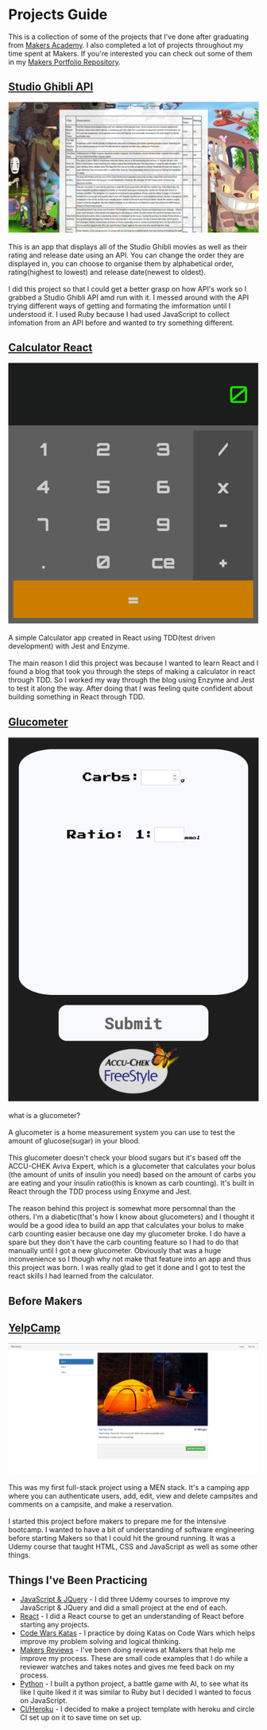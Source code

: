 # Projects Guide

This is a collection of some of the projects that I've done after graduating from [Makers Academy](https://makers.tech/). I also completed a lot of projects throughout my time spent at Makers. If you're interested you can check out some of them in my [Makers Portfolio Repository](https://github.com/kealanheena/makersPortfolio).

## [Studio Ghibli API](https://github.com/kealanheena/studio_ghibli_api)

<div align="center">
  <img src="./img/studioGhibli.png"/>
</div>

<br>
This is an app that displays all of the Studio Ghibli movies as well as their rating and release date using an API. You can change the order they are displayed in, you can choose to organise them by alphabetical order, rating(highest to lowest) and release date(newest to oldest).
<br><br>
I did this project so that I could get a better grasp on how API's work so I grabbed a Studio Ghibli API amd run with it. I messed around with the API trying different ways of getting and formating the imformation until I understood it. I used Ruby because I had used JavaScript to collect infomation from an API before and wanted to try something different.
<br>

## [Calculator React](https://github.com/kealanheena/calculator_react)


<div align="center">
  <img src="./img/calculator.png"/>
</div>

<br>
A simple Calculator app created in React using TDD(test driven development) with Jest and Enzyme.
<br><br>
The main reason I did this project was because I wanted to learn React and I found a blog that took you through the steps of making a calculator in react through TDD. So I worked my way through the blog using Enzyme and Jest to test it along the way. After doing that I was feeling quite confident about building something in React through TDD.
<br>

## [Glucometer](https://github.com/kealanheena/glucometer)

<div align="center">
  <img src="./img/glucometer.png"/>
</div>

<br>
what is a glucometer?
<br><br>
A glucometer is a home measurement system you can use to test the amount of glucose(sugar) in your blood.
<br><br>
This glucometer doesn't check your blood sugars but it's based off the ACCU-CHEK Aviva Expert, which is a glucometer that calculates your bolus (the amount of units of insulin you need) based on the amount of carbs you are eating and your insulin ratio(this is known as carb counting). It's built in React through the TDD process using Enxyme and Jest.
<br><br>
The reason behind this project is somewhat more persomnal than the others. I'm a diabetic(that's how I know about glucometers) and I thought it would be a good idea to build an app that calculates your bolus to make carb counting easier because one day my glucometer broke. I do have a spare but they don't have the carb counting feature so I had to do that manually until I got a new glucometer. Obviously that was a huge inconvenience so I though why not make that feature into an app and thus this project was born. I was really glad to get it done and I got to test the react skills I had learned from the calculator.
<br>

## Before Makers
## [YelpCamp](https://kealan-heena-yelpcamp.herokuapp.com/)

<div align="center">
  <img src="./img/yelpCamp.png"/>
</div>

<br>
This was my first full-stack project using a MEN stack. It's a camping app where you can authenticate users, add, edit, view and delete campsites and comments on a campsite, and make a reservation.
<br><br>
I started this project before makers to prepare me for the intensive bootcamp. I wanted to have a bit of understanding of software engineering before starting Makers so that I could hit the ground running. It was a Udemy course that taught HTML, CSS and JavaScript as well as some other things.
<br>


## Things I've Been Practicing
- [JavaScript & JQuery](https://github.com/kealanheena/javascript_practice) - I did three Udemy courses to improve my JavaScript & JQuery and did a small project at the end of each.
- [React](https://github.com/kealanheena/react) - I did a React course to get an understanding of React before starting any projects.
- [Code Wars Katas](https://www.codewars.com/users/kealanheena) - I practice by doing Katas on Code Wars which helps improve my problem solving and logical thinking.
- [Makers Reviews](https://github.com/kealanheena/review_three) - I've been doing reviews at Makers that help me improve my process. These are small code examples that I do while a reviewer watches and takes notes and gives me feed back on my process.
- [Python](https://github.com/kealanheena/learninng_python) - I built a python project, a battle game with AI, to see what its like I quite liked it it was similar to Ruby but I decided I wanted to focus on JavaScript.
- [CI/Heroku](https://github.com/kealanheena/mern_project) - I decided to make a project template with heroku and circle CI set up on it to save time on set up.
